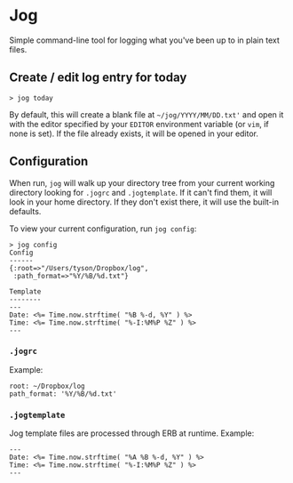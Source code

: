 Jog
===

Simple command-line tool for logging what you've been up to in plain text files.

Create / edit log entry for today
---------------------------------

```shell
> jog today
```

By default, this will create a blank file at `~/jog/YYYY/MM/DD.txt'` and open it with the editor specified by your `EDITOR` environment variable (or `vim`, if none is set). If the file already exists, it will be opened in your editor.

Configuration
-------------

When run, `jog` will walk up your directory tree from your current working directory looking for `.jogrc` and `.jogtemplate`. If it can't find them, it will look in your home directory. If they don't exist there, it will use the built-in defaults.

To view your current configuration, run `jog config`:

```shell
> jog config
Config
------
{:root=>"/Users/tyson/Dropbox/log",
 :path_format=>"%Y/%B/%d.txt"}

Template
--------
---
Date: <%= Time.now.strftime( "%B %-d, %Y" ) %>
Time: <%= Time.now.strftime( "%-I:%M%P %Z" ) %>
---
```

### `.jogrc`

Example:

    root: ~/Dropbox/log
    path_format: '%Y/%B/%d.txt'

### `.jogtemplate`

Jog template files are processed through ERB at runtime. Example:

    ---
    Date: <%= Time.now.strftime( "%A %B %-d, %Y" ) %>
    Time: <%= Time.now.strftime( "%-I:%M%P %Z" ) %>
    ---

